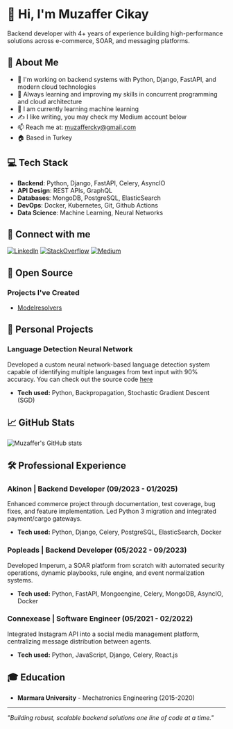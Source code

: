 # 👋 Hi, I'm Muzaffer Cikay

Backend developer with 4+ years of experience building high-performance solutions across e-commerce, SOAR, and messaging platforms.

## 🚀 About Me

- 🔭 I'm working on backend systems with Python, Django, FastAPI, and modern cloud technologies
- 🌱 Always learning and improving my skills in concurrent programming and cloud architecture
- 🤖 I am currently learning machine learning
- ✍️ I like writing, you may check my Medium account below
- 📫 Reach me at: muzaffercky@gmail.com
- 🏠 Based in Turkey

## 💻 Tech Stack
- **Backend**: Python, Django, FastAPI, Celery, AsyncIO
- **API Design**: REST APIs, GraphQL
- **Databases**: MongoDB, PostgreSQL, ElasticSearch
- **DevOps**: Docker, Kubernetes, Git, Github Actions
- **Data Science**: Machine Learning, Neural Networks

## 🔗 Connect with me
[![LinkedIn](https://img.shields.io/badge/LinkedIn-0077B5?style=for-the-badge&logo=linkedin&logoColor=white)](https://www.linkedin.com/in/muzaffercky/)
[![StackOverflow](https://img.shields.io/badge/Stack_Overflow-FE7A16?style=for-the-badge&logo=stack-overflow&logoColor=white)](https://stackoverflow.com/users/11885384/muzaffer)
[![Medium](https://img.shields.io/badge/Medium-000000?style=for-the-badge&logo=medium&logoColor=white)](https://medium.com/@muzaffercky)

## 🌟 Open Source

### Projects I've Created
- [Modelresolvers](https://github.com/cikay/Modelresolvers)

## 🔬 Personal Projects

### Language Detection Neural Network
Developed a custom neural network-based language detection system capable of identifying multiple languages from text input with 90% accuracy.
You can check out the source code [here](https://github.com/cikay/language-detection)
- **Tech used:** Python, Backpropagation, Stochastic Gradient Descent (SGD)

## 📈 GitHub Stats

![Muzaffer's GitHub stats](https://github-readme-stats.vercel.app/api?username=cikay&show_icons=true&theme=dark)

## 🛠️ Professional Experience

### Akinon | Backend Developer (09/2023 - 01/2025)
Enhanced commerce project through documentation, test coverage, bug fixes, and feature implementation. Led Python 3 migration and integrated payment/cargo gateways.
- **Tech used:** Python, Django, Celery, PostgreSQL, ElasticSearch, Docker

### Popleads | Backend Developer (05/2022 - 09/2023)
Developed Imperum, a SOAR platform from scratch with automated security operations, dynamic playbooks, rule engine, and event normalization systems.
- **Tech used:** Python, FastAPI, Mongoengine, Celery, MongoDB, AsyncIO, Docker

### Connexease | Software Engineer (05/2021 - 02/2022)
Integrated Instagram API into a social media management platform, centralizing message distribution between agents.
- **Tech used:** Python, JavaScript, Django, Celery, React.js

## 🎓 Education
- **Marmara University** - Mechatronics Engineering (2015-2020)

---

*"Building robust, scalable backend solutions one line of code at a time."*
